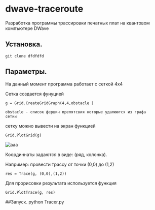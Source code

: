 # dwave-traceroute

Разработка программы трассировки печатных плат на квантовом компъютере DWave

## Установка.

    git clone dfdfdfd

## Параметры.
На данный момент программа работает с сеткой 4x4

Сетка создается фунуцией

    g = Grid.CreateGridGraph(4,4,obstacle )
    
    obstacle - список фершин препятсвия которые удалюются из графа
    сетки
    
сетку можно вывести на экран функцией

    Grid.PlotGrid(g)

![aaa](Fifure_1.png) 

Координнаты задаются в виде:
(ряд, колонка).

Например: провести трассу от точки (0,0) до (1,2)

    res = Trace(g, (0,0),(1,2))
    
Для прорисовки результата используется функция

    Grid.PlotTrace(g, res)    
    
##Запуск.
    python Tracer.py
